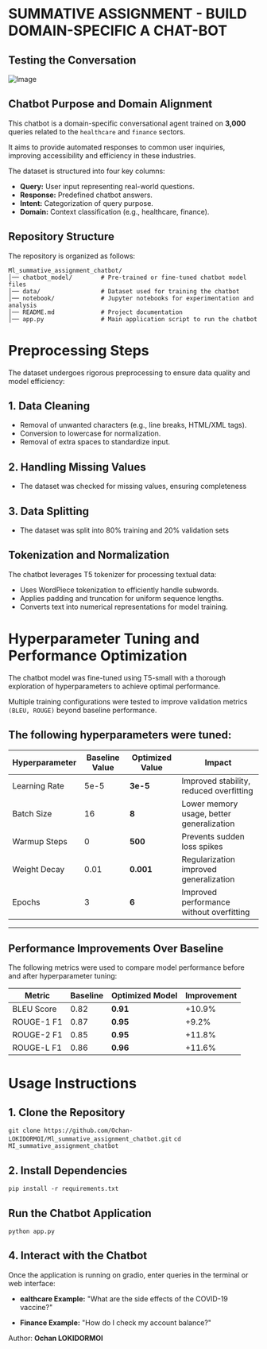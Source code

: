 # SUMMATIVE ASSIGNMENT - BUILD DOMAIN-SPECIFIC A CHAT-BOT

## **Testing the Conversation**
![Image](https://github.com/user-attachments/assets/b0d61eb6-1cc7-47cc-a790-607f8b169092)

## **Chatbot Purpose and Domain Alignment**
This chatbot is a domain-specific conversational agent trained on **3,000** queries related to the `healthcare` and `finance` sectors.

It aims to provide automated responses to common user inquiries, improving accessibility and efficiency in these industries.

The dataset is structured into four key columns:
- **Query:** User input representing real-world questions.
- **Response:** Predefined chatbot answers.
- **Intent:** Categorization of query purpose.
- **Domain:** Context classification (e.g., healthcare, finance).


## **Repository Structure**

The repository is organized as follows:

```
Ml_summative_assignment_chatbot/
│── chatbot_model/        # Pre-trained or fine-tuned chatbot model files
│── data/                 # Dataset used for training the chatbot
│── notebook/             # Jupyter notebooks for experimentation and analysis
│── README.md             # Project documentation
│── app.py                # Main application script to run the chatbot
```

# **Preprocessing Steps**
The dataset undergoes rigorous preprocessing to ensure data quality and model efficiency:

## **1. Data Cleaning**
- Removal of unwanted characters (e.g., line breaks, HTML/XML tags).
- Conversion to lowercase for normalization.
- Removal of extra spaces to standardize input.

## **2. Handling Missing Values**
- The dataset was checked for missing values, ensuring completeness

## **3. Data Splitting**
- The dataset was split into 80% training and 20% validation sets

## **Tokenization and Normalization**
The chatbot leverages T5 tokenizer for processing textual data:

- Uses WordPiece tokenization to efficiently handle subwords.
- Applies padding and truncation for uniform sequence lengths.
- Converts text into numerical representations for model training.

# **Hyperparameter Tuning and Performance Optimization**
The chatbot model was fine-tuned using T5-small with a thorough exploration of hyperparameters to achieve optimal performance.

Multiple training configurations were tested to improve validation metrics `(BLEU, ROUGE)` beyond baseline performance.

## **The following hyperparameters were tuned:**

| Hyperparameter  | Baseline Value | Optimized Value | Impact |
|----------------|---------------|----------------|--------|
| Learning Rate  | 5e-5          | **3e-5**       | Improved stability, reduced overfitting |
| Batch Size     | 16            | **8**          | Lower memory usage, better generalization |
| Warmup Steps   | 0             | **500**        | Prevents sudden loss spikes |
| Weight Decay   | 0.01          | **0.001**      | Regularization improved generalization |
| Epochs        | 3             | **6**          | Improved performance without overfitting |

---

## **Performance Improvements Over Baseline**

The following metrics were used to compare model performance before and after hyperparameter tuning:

| Metric         | Baseline | Optimized Model | Improvement |
|---------------|---------|----------------|-------------|
| BLEU Score    | 0.82    | **0.91**       | +10.9%      |
| ROUGE-1 F1    | 0.87    | **0.95**       | +9.2%       |
| ROUGE-2 F1    | 0.85    | **0.95**       | +11.8%      |
| ROUGE-L F1    | 0.86    | **0.96**       | +11.6%      |

# **Usage Instructions**

## **1. Clone the Repository**
  `git clone https://github.com/Ochan-LOKIDORMOI/Ml_summative_assignment_chatbot.git`
  `cd MI_summative_assignment_chatbot`

## **2. Install Dependencies**
  `pip install -r requirements.txt`

## **Run the Chatbot Application**
  `python app.py`

## **4. Interact with the Chatbot**

Once the application is running on gradio, enter queries in the terminal or web interface:

- **ealthcare Example:** "What are the side effects of the COVID-19 vaccine?"

- **Finance Example:** "How do I check my account balance?"

Author:
**Ochan LOKIDORMOI**

